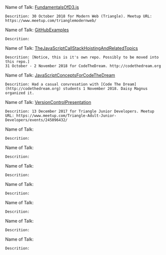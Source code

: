 

Name of Talk: [FundamentalsOfD3.js](https://github.com/JamieBort/TalksPresentationsWorkshops/tree/master/FundamentalsOfD3.js)
```
Descrition: 30 October 2018 for Modern Web (Triangle). Meetup URL: https://www.meetup.com/trianglemodernweb/
```

Name of Talk: [GitHubExamples](https://github.com/JamieBort/TalksPresentationsWorkshops/tree/master/GitHubExample)
```
Descrition: 
```

Name of Talk: [TheJavaScriptCallStackHoistingAndRelatedTopics](https://github.com/JamieBort/TheJavaScriptCallStackHoistingAndRelatedTopics)
```
Descrition: [Notice, this is it's own repo. Possibly to be moved into this repo.]
31 October - 2 November 2018 for CodeTheDream. http://codethedream.org
```

Name of Talk: [JavaScriptConceptsForCodeTheDream](https://github.com/JamieBort/TalksPresentationsWorkshops/tree/master/JavaScriptConceptsForCodeTheDream)
```
Descrition: Had a casual convresation with [Code The Dream](http://codethedream.org) students 1 November 2018. Daisy Magnus organized it.
```

Name of Talk: [VersionControlPresentation](https://github.com/JamieBort/TalksPresentationsWorkshops/tree/master/VersionControlPresentation)
```
Descrition: 13 December 2017 for Triangle Junior Developers. Meetup URL: https://www.meetup.com/Triangle-Adult-Junior-Developers/events/245096432/
```

Name of Talk: []()
```
Descrition: 
```

Name of Talk: []()
```
Descrition: 
```

Name of Talk: []()
```
Descrition: 
```

Name of Talk: []()
```
Descrition: 
```

Name of Talk: []()
```
Descrition: 
```

Name of Talk: []()
```
Descrition: 
```

Name of Talk: []()
```
Descrition: 
```